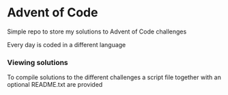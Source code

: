 # Advent of Code

Simple repo to store my solutions to Advent of Code challenges

Every day is coded in a different language

### Viewing solutions

To compile solutions to the different challenges a script file together with an optional README.txt are provided

